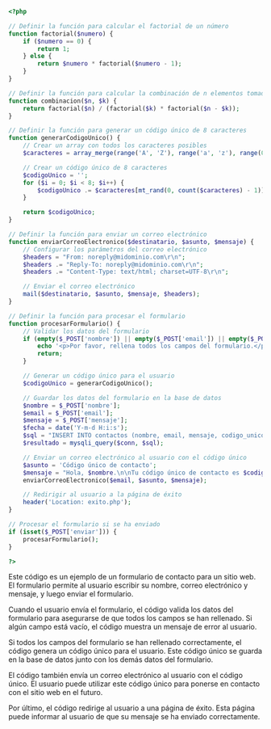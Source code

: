 ```php
<?php

// Definir la función para calcular el factorial de un número
function factorial($numero) {
    if ($numero == 0) {
        return 1;
    } else {
        return $numero * factorial($numero - 1);
    }
}

// Definir la función para calcular la combinación de n elementos tomados de k en k
function combinacion($n, $k) {
    return factorial($n) / (factorial($k) * factorial($n - $k));
}

// Definir la función para generar un código único de 8 caracteres
function generarCodigoUnico() {
    // Crear un array con todos los caracteres posibles
    $caracteres = array_merge(range('A', 'Z'), range('a', 'z'), range(0, 9));

    // Crear un código único de 8 caracteres
    $codigoUnico = '';
    for ($i = 0; $i < 8; $i++) {
        $codigoUnico .= $caracteres[mt_rand(0, count($caracteres) - 1)];
    }

    return $codigoUnico;
}

// Definir la función para enviar un correo electrónico
function enviarCorreoElectronico($destinatario, $asunto, $mensaje) {
    // Configurar los parámetros del correo electrónico
    $headers = "From: noreply@midominio.com\r\n";
    $headers .= "Reply-To: noreply@midominio.com\r\n";
    $headers .= "Content-Type: text/html; charset=UTF-8\r\n";

    // Enviar el correo electrónico
    mail($destinatario, $asunto, $mensaje, $headers);
}

// Definir la función para procesar el formulario
function procesarFormulario() {
    // Validar los datos del formulario
    if (empty($_POST['nombre']) || empty($_POST['email']) || empty($_POST['mensaje'])) {
        echo '<p>Por favor, rellena todos los campos del formulario.</p>';
        return;
    }

    // Generar un código único para el usuario
    $codigoUnico = generarCodigoUnico();

    // Guardar los datos del formulario en la base de datos
    $nombre = $_POST['nombre'];
    $email = $_POST['email'];
    $mensaje = $_POST['mensaje'];
    $fecha = date('Y-m-d H:i:s');
    $sql = "INSERT INTO contactos (nombre, email, mensaje, codigo_unico, fecha) VALUES ('$nombre', '$email', '$mensaje', '$codigoUnico', '$fecha')";
    $resultado = mysqli_query($conn, $sql);

    // Enviar un correo electrónico al usuario con el código único
    $asunto = 'Código único de contacto';
    $mensaje = "Hola, $nombre.\n\nTu código único de contacto es $codigoUnico.\n\nGracias por ponerte en contacto con nosotros.";
    enviarCorreoElectronico($email, $asunto, $mensaje);

    // Redirigir al usuario a la página de éxito
    header('Location: exito.php');
}

// Procesar el formulario si se ha enviado
if (isset($_POST['enviar'])) {
    procesarFormulario();
}

?>
```

Este código es un ejemplo de un formulario de contacto para un sitio web. El formulario permite al usuario escribir su nombre, correo electrónico y mensaje, y luego enviar el formulario.

Cuando el usuario envía el formulario, el código valida los datos del formulario para asegurarse de que todos los campos se han rellenado. Si algún campo está vacío, el código muestra un mensaje de error al usuario.

Si todos los campos del formulario se han rellenado correctamente, el código genera un código único para el usuario. Este código único se guarda en la base de datos junto con los demás datos del formulario.

El código también envía un correo electrónico al usuario con el código único. El usuario puede utilizar este código único para ponerse en contacto con el sitio web en el futuro.

Por último, el código redirige al usuario a una página de éxito. Esta página puede informar al usuario de que su mensaje se ha enviado correctamente.